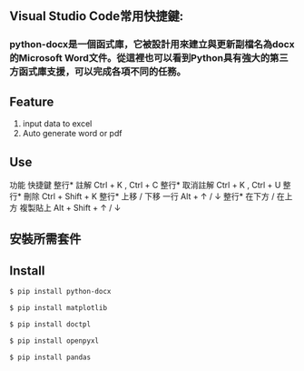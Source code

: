 ## Visual Studio Code常用快捷鍵:
### python-docx是一個函式庫，它被設計用來建立與更新副檔名為docx的Microsoft Word文件。從這裡也可以看到Python具有強大的第三方函式庫支援，可以完成各項不同的任務。

## Feature
1. input data to excel
2. Auto generate word or pdf

## Use
功能	快捷鍵
整行* 註解	Ctrl + K , Ctrl + C
整行* 取消註解	Ctrl + K , Ctrl + U
整行* 刪除	Ctrl + Shift + K
整行* 上移 / 下移 一行	Alt + ↑ / ↓
整行* 在下方 / 在上方 複製貼上	Alt + Shift + ↑ / ↓

## 安裝所需套件
## Install
```sh
$ pip install python-docx
```
```sh
$ pip install matplotlib
```
```sh
$ pip install doctpl
```
```sh
$ pip install openpyxl
```
```sh
$ pip install pandas
```

